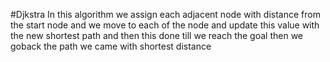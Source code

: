 #Djkstra
In this algorithm we assign each adjacent node with distance from the start node and we move to each of the node and update this value with the 
new shortest path and then this done till we reach the goal then we goback the path we came with shortest distance
